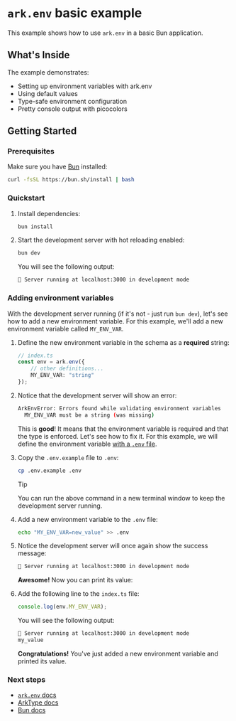 # `ark.env` basic example

This example shows how to use `ark.env` in a basic Bun application.


## What's Inside

The example demonstrates:
- Setting up environment variables with ark.env
- Using default values
- Type-safe environment configuration
- Pretty console output with picocolors

## Getting Started

### Prerequisites

Make sure you have [Bun](https://bun.sh) installed:

```bash
curl -fsSL https://bun.sh/install | bash
```

### Quickstart

1. Install dependencies:
    ```bash
    bun install
    ```

2. Start the development server with hot reloading enabled: 
    ```bash
    bun dev
    ```
    You will see the following output:
    ```bash
    🚀 Server running at localhost:3000 in development mode
    ```

### Adding environment variables

With the development server running (if it's not - just run `bun dev`), let's see how to add a new environment variable. For this example, we'll add a new environment variable called `MY_ENV_VAR`.

1. Define the new environment variable in the schema as a **required** string:
    ```typescript
    // index.ts
    const env = ark.env({
        // other definitions...
        MY_ENV_VAR: "string"
    });
    ```

2.  Notice that the development server will show an error:
    ```bash
    ArkEnvError: Errors found while validating environment variables
      MY_ENV_VAR must be a string (was missing)
    ```
    This is **good**! It means that the environment variable is required and that the type is enforced. Let's see how to fix it. For this example, we will define the environment variable [with a `.env` file](https://yam.codes/ark.env/docs/guides/environment-configuration#using-env-files).

3. Copy the `.env.example` file to `.env`:
    ```bash
    cp .env.example .env
    ```
    > [!TIP]
    > You can run the above command in a new terminal window to keep the development server running.

4. Add a new environment variable to the `.env` file:
    ```bash
    echo "MY_ENV_VAR=new_value" >> .env
    ```

5. Notice the development server will once again show the success message:
    ```bash
    🚀 Server running at localhost:3000 in development mode
    ```
    **Awesome!** Now you can print its value:
6. Add the following line to the `index.ts` file:
    ```typescript
    console.log(env.MY_ENV_VAR);
    ```
    You will see the following output:
    ```bash
    🚀 Server running at localhost:3000 in development mode
    my_value
    ```
    **Congratulations!** You've just added a new environment variable and printed its value.

### Next steps

- [`ark.env` docs](https://github.com/yam-codes/ark.env)
- [ArkType docs](https://arktype.io/)
- [Bun docs](https://bun.sh)
